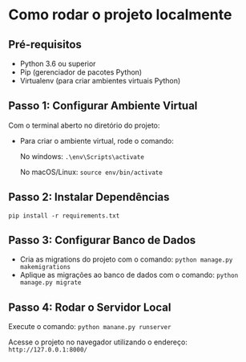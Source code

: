 # Como rodar o projeto localmente

## Pré-requisitos
- Python 3.6 ou superior
- Pip (gerenciador de pacotes Python)
- Virtualenv (para criar ambientes virtuais Python)

## Passo 1: Configurar Ambiente Virtual
Com o terminal aberto no diretório do projeto:
- Para criar o ambiente virtual, rode o comando:

  No windows: `.\env\Scripts\activate`

  No macOS/Linux: `source env/bin/activate`

## Passo 2: Instalar Dependências
`pip install -r requirements.txt`

## Passo 3: Configurar Banco de Dados
- Cria as migrations do projeto com o comando: `python manage.py makemigrations`
- Aplique as migrações ao banco de dados com o comando: `python manage.py migrate`

## Passo 4: Rodar o Servidor Local
Execute o comando: `python manane.py runserver`

Acesse o projeto no navegador utilizando o endereço: `http://127.0.0.1:8000/`
